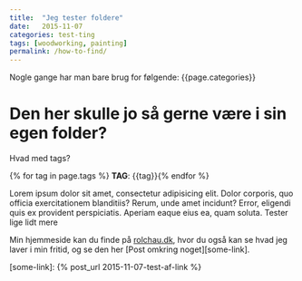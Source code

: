 ```yaml
---
title:  "Jeg tester foldere"
date:   2015-11-07
categories: test-ting
tags: [woodworking, painting]
permalink: /how-to-find/
---
```


Nogle gange har man bare brug for følgende: {{page.categories}}

Den her skulle jo så gerne være i sin egen folder?
===

Hvad med tags?  

{% for tag in page.tags %} **TAG**: {{tag}}{% endfor %}

Lorem ipsum dolor sit amet, consectetur adipisicing elit. Dolor corporis, quo officia exercitationem blanditiis? Rerum, unde amet incidunt? Error, eligendi quis ex provident perspiciatis. Aperiam eaque eius ea, quam soluta.
Tester lige lidt mere

Min hjemmeside kan du finde på [rolchau.dk][rolchau-dk], hvor du også kan se hvad jeg laver i min fritid, og se den her [Post omkring noget][some-link].

[rolchau-dk]: http://www.rolchau.dk
[jekyll-gh]:   https://github.com/jekyll/jekyll
[jekyll-talk]: https://talk.jekyllrb.com/
[some-link]: {% post_url 2015-11-07-test-af-link %}
